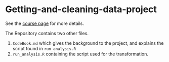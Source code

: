 # Getting-and-cleaning-data-project

See the [course page](https://class.coursera.org/getdata-011) for more details.

The Repository contains two other files.  
1. `CodeBook.md` which gives the background to the project, and explains the script found in `run_analysis.R`  
2. `run_analysis.R` containing the script used for the transformation.

